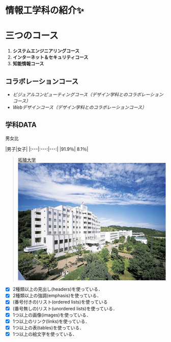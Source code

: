 # 情報工学科の紹介:sparkles:  
<!-- Markdown記法を使って学科の紹介ページを作る -->
# 三つのコース
1. **システムエンジニアリングコース**
1. **インターネット＆セキュリティコース**
1. **知能情報コース**
## コラボレーションコース

- *ビジュアルコンピューティングコース（デザイン学科とのコラボレーションコース）*
- *Webデザインコース（デザイン学科とのコラボレーションコース）*

## 学科DATA
男女比

|男子|女子|
|:---|:---:|---:|
|91.9％| 8.1％|
> [拓殖大学](http://www.takushoku-u.ac.jp "Takushoku University")
![Takushoku University](hachioji.jpg "八王子国際キャンパス")

<!-- この部分より上に記述を追加して下のチェックボックスで確認する -->
- [x] 2種類以上の見出し(headers)を使っている．
- [x] 2種類以上の強調(emphasis)を使っている．
- [x] (番号付きの)リスト(ordered lists)を使っている
- [x] (番号無しの)リスト(unordered lists)を使っている．
- [x] 1つ以上の画像(images)を使っている．
- [x] 1つ以上のリンク(links)を使っている．
- [x] 1つ以上の表(tables)を使っている．
- [x] 1つ以上の絵文字を使っている．

